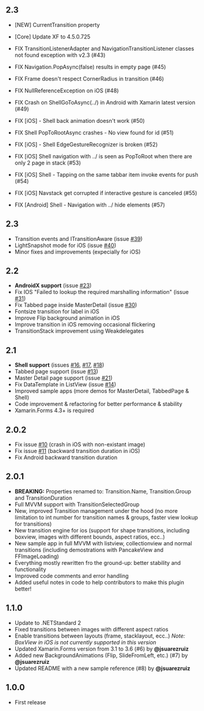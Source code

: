 ## 2.3
* [NEW] CurrentTransition property
* [Core] Update XF to 4.5.0.725

* FIX TransitionListenerAdapter and NavigationTransitionListener classes not found exception with v2.3 (#43)
* FIX Navigation.PopAsync(false) results in empty page (#45)
* FIX Frame doesn't respect CornerRadius in transition (#46)
* FIX NullReferenceException on iOS (#48)
* FIX Crash on ShellGoToAsync(../) in Android with Xamarin latest version (#49)
* FIX [iOS] - Shell back animation doesn't work (#50)
* FIX Shell PopToRootAsync crashes - No view found for id (#51)
* FIX [iOS] - Shell EdgeGestureRecognizer is broken (#52)
* FIX [iOS] Shell navigation with ../ is seen as PopToRoot when there are only 2 page in stack (#53)
* FIX [iOS] Shell - Tapping on the same tabbar item invoke events for push (#54)
* FIX [iOS] Navstack get corrupted if interactive gesture is canceled (#55)
* FIX [Android] Shell - Navigation with ../ hide elements  (#57)

## 2.3
* Transition events and ITransitionAware  (issue [#39](https://github.com/GiampaoloGabba/Xamarin.Plugin.SharedTransitions/issues/39))
* LightSnapshot mode for iOS (issue [#40](https://github.com/GiampaoloGabba/Xamarin.Plugin.SharedTransitions/issues/40))
* Minor fixes and improvements (expecially for iOS)

## 2.2
* **AndroidX support**  (issue [#23](https://github.com/GiampaoloGabba/Xamarin.Plugin.SharedTransitions/issues/23))
* Fix IOS "Failed to lookup the required marshalling information" (issue [#31](https://github.com/Evolutionlab/Xamarin.Plugin.SharedTransitions/issues/31))
* Fix Tabbed page inside MasterDetail (issue [#30](https://github.com/Evolutionlab/Xamarin.Plugin.SharedTransitions/issues/30))
* Fontsize transition for label in iOS
* Improve Flip background animation in iOS
* Improve transition in iOS removing occasional flickering  
* TransitionStack improvement using Weakdelegates

## 2.1
* **Shell support**  (issues [#16](https://github.com/Evolutionlab/Xamarin.Plugin.SharedTransitions/issues/16), [#17](https://github.com/Evolutionlab/Xamarin.Plugin.SharedTransitions/issues/17), [#18](https://github.com/Evolutionlab/Xamarin.Plugin.SharedTransitions/issues/18))
* Tabbed page support (issue [#13](https://github.com/Evolutionlab/Xamarin.Plugin.SharedTransitions/issues/13))
* Master Detail page support (issue [#21](https://github.com/Evolutionlab/Xamarin.Plugin.SharedTransitions/issues/21))
* Fix DataTemplate in ListView (issue [#14](https://github.com/Evolutionlab/Xamarin.Plugin.SharedTransitions/issues/14))
* Improved sample apps (more demos for MasterDetail, TabbedPage & Shell)
* Code improvement & refactoring for better performance & stability
* Xamarin.Forms 4.3+ is required


## 2.0.2
* Fix issue [#10](https://github.com/Evolutionlab/Xamarin.Plugin.SharedTransitions/issues/10) (crash in iOS with non-existant image)
* Fix issue [#11](https://github.com/Evolutionlab/Xamarin.Plugin.SharedTransitions/issues/11) (backward transition duration in iOS)
* Fix Android backward transition duration

## 2.0.1
* **BREAKING:** Properties renamed to: Transition.Name, Transition.Group and TransitionDuration 
* Full MVVM support with TransitionSelectedGroup
* New, improved Transition management under the hood (no more limitation to int number for transition names & groups, faster view lookup for transitions)
* New transition engine for ios (support for shape transitions, including boxview, images with different bounds, aspect ratios, ecc..)
* New sample app in full MVVM with listview, collectionview and normal transitions (including demostrations with PancakeView and FFImageLoading)
* Everything mostly rewritten fro the ground-up: better stability and functionality
* Improved code comments and error handling 
* Added useful notes in code to help contributors to make this plugin better!


## 1.1.0
* Update to .NETStandard 2
* Fixed transitions between images with different aspect ratios
* Enable transitions between layouts (frame, stacklayout, ecc..) *Note: BoxView in iOS is not currently supported in this version*
* Updated Xamarin.Forms version from 3.1 to 3.6 (#6) by **@jsuarezruiz**
* Added new BackgroundAnimations (Flip, SlideFromLeft, etc.) (#7) by **@jsuarezruiz**
* Updated README with a new sample reference (#8) by **@jsuarezruiz**


## 1.0.0
* First release
